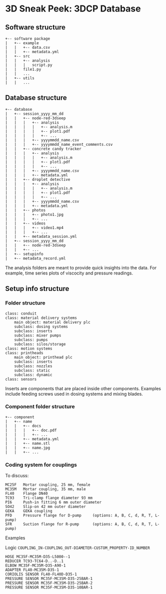 # 3D Sneak Peek: 3DCP Database

## Software structure

```
+-- software package
|   +-- example
|   |   +-- data.csv
|   |   +-- metadata.yml
|   +-- src
|   |   +-- analysis
|   |   |   script.py
|   |   file1.py
|   |   ...
|   +-- utils
|   |   ...
```

## Database structure

```
+-- database
|   +-- session_yyyy_mm_dd
|   |   +-- node-red-3dseep
|   |   |   +-- analysis
|   |   |   |   +-- analysis.m
|   |   |   |   +-- plot1.pdf
|   |   |   |   +-- ...
|   |   |   +-- yyyymmdd_name.csv
|   |   |   +-- yyyymmdd_name_event_comments.csv
|   |   +-- concrete candy tracker
|   |   |   +-- analysis
|   |   |   |   +-- analysis.m
|   |   |   |   +-- plot1.pdf
|   |   |   |   +-- ...
|   |   |   +-- yyyymmdd_name.csv
|   |   |   +-- metadata.yml
|   |   +-- droplet detective
|   |   |   +-- analysis
|   |   |   |   +-- analysis.m
|   |   |   |   +-- plot1.pdf
|   |   |   |   +-- ...
|   |   |   +-- yyyymmdd_name.csv
|   |   |   +-- metadata.yml
|   |   +-- photos
|   |   |   +-- photo1.jpg
|   |   |   +-- ...
|   |   +-- videos
|   |   |   +-- video1.mp4
|   |   |   +-- ...
|   |   +-- metadata_session.yml
|   +-- session_yyyy_mm_dd
|   |   +-- node-red-3dseep
|   |   +-- ...
|   +-- setupinfo
|   +-- metadata_record.yml
```

The analysis folders are meant to provide quick insights into the data. For example, time series plots of viscocity and pressure readings. 

## Setup info structure

### Folder structure
```
class: conduit
class: material delivery systems
    main object: material delivery plc
    subclass: dosing systems
    subclass: inserts
    subclass: mixer pumps
    subclass: pumps
    subclass: silos/storage
class: motion systems
class: printheads
    main object: printhead plc
    subclass: inserts
    subclass: nozzles
    subclass: static
    subclass: dynamic
class: sensors
```

Inserts are components that are placed inside other components. Examples include feeding screws used in dosing systems and mixing blades.

### Component folder structure

```
+-- component
|   +-- name
|   |   +-- docs
|   |   |   +-- doc.pdf
|   |   |   +-- ...
|   |   +-- metadata.yml
|   |   +-- name.stl
|   |   +-- name.jpg
|   |   +-- ...
```

### Coding system for couplings

To discuss: 

```
MC25F   Mortar coupling, 25 mm, female
MC35M   Mortar coupling, 35 mm, male
FL40    Flange DN40
TC93    Tri-clamp flange diameter 93 mm
PI6     Push-in fitting 6 mm outer diameter
SO42    Slip-on 42 mm outer diameter
GEKA    GEKA coupling
PFD     Pressure flange for D-pump     (options: A, B, C, d, R, T, L-pump)
SFR     Suction flange for R-pump      (options: A, B, C, d, R, T, L-pump)
```

Examples

Logic `COUPLING_IN-COUPLING_OUT-DIAMETER-CUSTOM_PROPERTY-ID_NUMBER`

```
HOSE MC35F-MC35M-D35-L5000--1
REDUCER TC93-TC64-D..-D..1
ELBOW MC35F-MC35M-D35-A90-1
ADAPTER FL40-MC35M-D35-1
CORIOLIS SENSOR FL40-FL40D-D35-1
PRESSURE SENSOR MC35F-MC35M-D35-25BAR-1
PRESSURE SENSOR MC35F-MC35M-D35-25BAR-2
PRESSURE SENSOR MC35F-MC35M-D35-10BAR-1
```